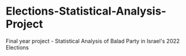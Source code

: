 # Elections-Statistical-Analysis-Project
Final year project - Statistical Analysis of Balad Party in Israel's 2022 Elections
